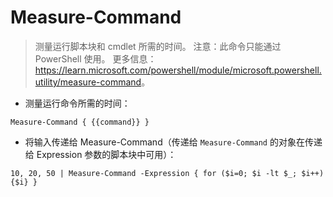 # Measure-Command

> 测量运行脚本块和 cmdlet 所需的时间。
> 注意：此命令只能通过 PowerShell 使用。
> 更多信息：<https://learn.microsoft.com/powershell/module/microsoft.powershell.utility/measure-command>。

- 测量运行命令所需的时间：

`Measure-Command { {{command}} }`

- 将输入传递给 Measure-Command（传递给 `Measure-Command` 的对象在传递给 Expression 参数的脚本块中可用）：

`10, 20, 50 | Measure-Command -Expression { for ($i=0; $i -lt $_; $i++) {$i} }`